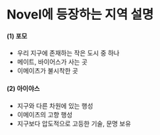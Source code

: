 # Novel에 등장하는 지역 설명

#### (1) 포모&#x20;

* 우리 지구에 존재하는 작은 도시 중 하나&#x20;
* 메이트, 바이어스가 사는 곳&#x20;
* 이메이츠가 불시착한 곳&#x20;

#### (2) 아이야스&#x20;

* 지구와 다른 차원에 있는 행성&#x20;
* 이메이츠의 고향 행성&#x20;
* 지구보다 압도적으로 고등한 기술, 문명 보유&#x20;
